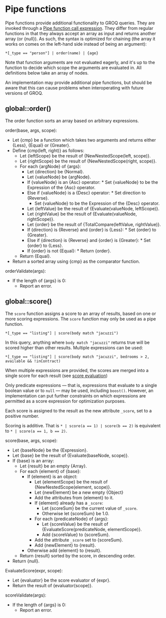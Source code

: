 # Pipe functions

Pipe functions provide additional functionality to GROQ queries. They are invoked through a [Pipe function call expression](#sec-Pipe-function-call-expression). They differ from regular functions in that they always accept an array as input and returns another array (or {null}). As such, the syntax is optimized for chaining (the array it works on comes on the left-hand side instead of being an argument):

```example
*[_type == "person"] | order(name) | {age}
```

Note that function arguments are not evaluated eagerly, and it's up to the function to decide which scope the arguments are evaluated in. All definitions below take an array of nodes.

An implementation may provide additional pipe functions, but should be aware that this can cause problems when interoperating with future versions of GROQ.

## global::order()

The order function sorts an array based on arbitrary expressions.

order(base, args, scope):

- Let {cmp} be a function which takes two arguments and returns either {Less}, {Equal} or {Greater}.
- Define {cmp(left, right)} as follows:
  - Let {leftScope} be the result of {NewNestedScope(left, scope)}.
  - Let {rightScope} be the result of {NewNestedScope(right, scope)}.
  - For each {argNode} of {args}:
    - Let {direction} be {Normal}.
    - Let {valueNode} be {argNode}.
    - If {valueNode} is an {Asc} operator: \* Set {valueNode} to be the Expression of the {Asc} operator.
    - Else if {valueNode} is a {Desc} operator: \* Set direction to {Reverse}.
      - Set {valueNode} to be the Expression of the {Desc} operator.
    - Let {leftValue} be the result of {Evaluate(valueNode, leftScope)}.
    - Let {rightValue} be the result of {Evaluate(valueNode, rightScope)}.
    - Let {order} be the result of {TotalCompare(leftValue, rightValue)}.
    - If {direction} is {Reverse} and {order} is {Less}: \* Set {order} to {Greater}.
    - Else if {direction} is {Reverse} and {order} is {Greater}: \* Set {order} to {Less}.
    - If {order} is not {Equal}: \* Return {order}.
  - Return {Equal}.
- Return a sorted array using {cmp} as the comparator function.

orderValidate(args):

- If the length of {args} is 0:
  - Report an error.

## global::score()

The `score` function assigns a score to an array of results, based on one or more scoring expressions. The `score` function may only be used as a pipe function.

```example
*[_type == "listing"] | score(body match "jacuzzi")
```

In this query, anything where `body match "jacuzzi"` returns true will be scored higher than other results. Multiple expressions can be used:

```example
*[_type == "listing"] | score(body match "jacuzzi", bedrooms > 2, available && !inContract)
```

When multiple expressions are provided, the scores are merged into a single score for each result (see [score evaluation](#sec-Score-evaluation))

Only predicate expressions — that is, expressions that evaluate to a single boolean value or to `null` — may be used, including `boost()`. However, an implementation can put further constraints on which expressions are permitted as a score expression for optimization purposes.

Each score is assigned to the result as the new attribute `_score`, set to a positive number.

Scoring is additive. That is `* | score(a == 1) | score(b == 2)` is equivalent to `* | score(a == 1, b == 2)`.

score(base, args, scope):

- Let {baseNode} be the {Expression}.
- Let {base} be the result of {Evaluate(baseNode, scope)}.
- If {base} is an array:
  - Let {result} be an empty {Array}.
  - For each {element} of {base}:
    - If {element} is an object:
      - Let {elementScope} be the result of {NewNestedScope(element, scope)}.
      - Let {newElement} be a new empty {Object}
      - Add the attributes from {element} to it.
      - If {element} already has a `_score`:
        - Let {scoreSum} be the current value of `_score`.
        - Otherwise let {scoreSum} be 1.0.
      - For each {predicateNode} of {args}:
        - Let {scoreValue} be the result of {EvaluateScore(predicateNode, elementScope)}.
        - Add {scoreValue} to {scoreSum}.
      - Add the attribute `_score` set to {scoreSum}.
      - Add {newElement} to {result}.
    - Otherwise add {element} to {result}.
  - Return {result} sorted by the score, in descending order.
- Return {null}.

EvaluateScore(expr, scope):

- Let {evaluator} be the score evaluator of {expr}.
- Return the result of {evaluator(scope)}.

scoreValidate(args):

- If the length of {args} is 0:
  - Report an error.
